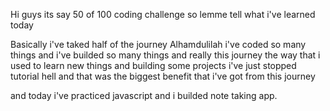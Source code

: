 Hi guys its say 50 of 100 coding challenge so lemme tell what i've learned today

Basically i've taked half of the journey Alhamdulilah i've coded so many things and i've builded so many things and really this journey the way that i used to learn new things and building some projects i've just stopped tutorial hell and that was the biggest benefit that i've got from this journey

and today i've practiced javascript and i builded note taking app.


